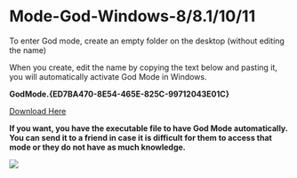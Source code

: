 # Mode-God-Windows-8/8.1/10/11
<p> To enter God mode, create an empty folder on the desktop (without editing the name) </p>
<p> When you create, edit the name by copying the text below and pasting it, you will automatically activate God Mode in Windows. </p>
<p> <strong >GodMode.{ED7BA470-8E54-465E-825C-99712043E01C} </strong> </p>

[Download Here]([https://github.com/Robert21AV05/Mode-God-Windows-8-8.1-10-11/blob/main/Mode%20God.bat](https://github.com/Robert21AV05/Mode-God-Windows-8-8.1-10-11/releases/download/untagged-5e8fc47f2fab72a698ea/Mode.God.bat))

<p> <strong> If you want, you have the executable file to have God Mode automatically. You can send it to a friend in case it is difficult for them to access that mode or they do not have as much knowledge. </strong> </p>

![](https://github.com/Robert21AV05/Mode-God-Windows-8-8.1-10-11/blob/main/Download.png)
